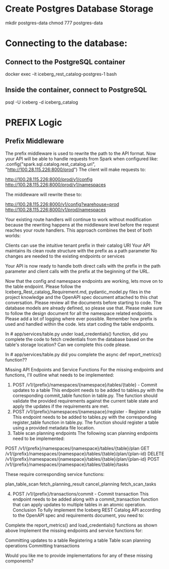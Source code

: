# Create Postgres Database Storage
mkdir postgres-data
chmod 777 postgres-data
# Connecting to the database:

## Connect to the PostgreSQL container
docker exec -it iceberg_rest_catalog-postgres-1 bash

## Inside the container, connect to PostgreSQL
psql -U iceberg -d iceberg_catalog

# PREFIX Logic

## Prefix Middleware

The prefix middleware is used to rewrite the path to the API format.
Now your API will be able to handle requests from Spark when configured like:
.config("spark.sql.catalog.rest_catalog.uri", "http://100.28.115.226:8000/prod")
The client will make requests to:

http://100.28.115.226:8000/prod/v1/config
http://100.28.115.226:8000/prod/v1/namespaces

The middleware will rewrite these to:

http://100.28.115.226:8000/v1/config?warehouse=prod
http://100.28.115.226:8000/v1/prod/namespaces

Your existing route handlers will continue to work without modification because the rewriting happens at the middleware level before the request reaches your route handlers.
This approach combines the best of both worlds:

Clients can use the intuitive tenant prefix in their catalog URI
Your API maintains its clean route structure with the prefix as a path parameter
No changes are needed to the existing endpoints or services

Your API is now ready to handle both direct calls with the prefix in the path parameter and client calls with the prefix at the beginning of the URL.

Now that the config and namespace endpoints are working, lets move on to the table endpoint. Please follow the Iceberg_Rest_catalog_Requirement.md, pydantic_model.py files in the project knowledge and the OpenAPI spec document attached to this chat conversation. Please review all the documents before starting to code. The database models are already defined, so please use that. Please make sure to follow the design document for all the namespace related endpoints. Please add a lot of logging where ever possible. Remember how prefix is used and handled within the code. lets start coding the table endpoints.

In # app/services/table.py under load_credentials() function, did you complete the code to fetch credentials from the database based on the table's storage location?
Can we complete this code please.

In # app/services/table.py did you complete the async def report_metrics() function??

Missing API Endpoints and Service Functions
For the missing endpoints and functions, I'll outline what needs to be implemented:
1. POST /v1/{prefix}/namespaces/{namespace}/tables/{table} - Commit updates to a table
This endpoint needs to be added to tables.py with the corresponding commit_table function in table.py. The function should validate the provided requirements against the current table state and apply the updates if the requirements are met.
2. POST /v1/{prefix}/namespaces/{namespace}/register - Register a table
This endpoint needs to be added to tables.py with the corresponding register_table function in table.py. The function should register a table using a provided metadata file location.
3. Table scan planning endpoints
The following scan planning endpoints need to be implemented:

POST /v1/{prefix}/namespaces/{namespace}/tables/{table}/plan
GET /v1/{prefix}/namespaces/{namespace}/tables/{table}/plan/{plan-id}
DELETE /v1/{prefix}/namespaces/{namespace}/tables/{table}/plan/{plan-id}
POST /v1/{prefix}/namespaces/{namespace}/tables/{table}/tasks

These require corresponding service functions:

plan_table_scan
fetch_planning_result
cancel_planning
fetch_scan_tasks

4. POST /v1/{prefix}/transactions/commit - Commit transaction
This endpoint needs to be added along with a commit_transaction function that can apply updates to multiple tables in an atomic operation.
Conclusion
To fully implement the Iceberg REST Catalog API according to the OpenAPI spec and requirements document, you need to:

Complete the report_metrics() and load_credentials() functions as shown above
Implement the missing endpoints and service functions for:

Committing updates to a table
Registering a table
Table scan planning operations
Committing transactions



Would you like me to provide implementations for any of these missing components?